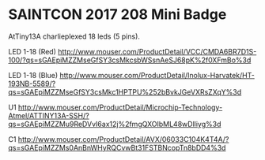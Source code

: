 SAINTCON 2017 208 Mini Badge
===
AtTiny13A charlieplexed 18 leds (5 pins).

LED 1-18 (Red)
http://www.mouser.com/ProductDetail/VCC/CMDA6BR7D1S-100/?qs=sGAEpiMZZMseGfSY3csMkcsbWSsnAeSJ68pK%2f0XFmBo%3d

LED 1-18 (Blue)
http://www.mouser.com/ProductDetail/Inolux-Harvatek/HT-193NB-5589/?qs=sGAEpiMZZMseGfSY3csMkc1HPTPU%252bBvkJGeVXRsZXqY%3d

U1
http://www.mouser.com/ProductDetail/Microchip-Technology-Atmel/ATTINY13A-SSH/?qs=sGAEpiMZZMu9ReDVvI6ax12j%2fmgQXOIbML48wDlliyg%3d

C1
http://www.mouser.com/ProductDetail/AVX/06033C104K4T4A/?qs=sGAEpiMZZMs0AnBnWHyRQCvwBt31FSTBNcopTn8bDD4%3d

